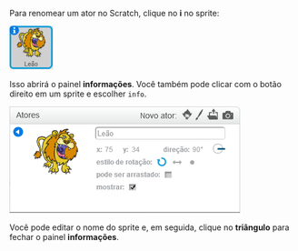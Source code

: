 Para renomear um ator no Scratch, clique no **i** no sprite:

![captura de tela](images/rename-info.png)

Isso abrirá o painel **informações**. Você também pode clicar com o botão direito em um sprite e escolher `info`.

![captura de tela](images/rename-change.png)

Você pode editar o nome do sprite e, em seguida, clique no **triângulo** para fechar o painel **informações**.